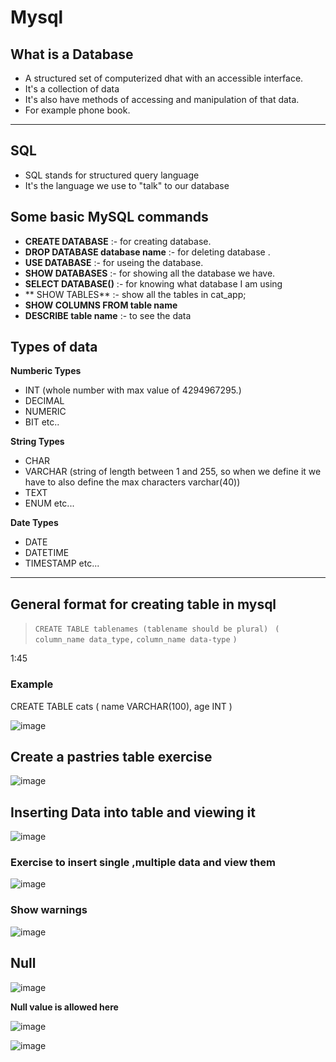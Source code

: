# Mysql

## What is a Database

- A structured set of computerized dhat with an accessible interface.
- It's a collection of data
- It's also have methods of accessing and manipulation of that data. 
- For example phone book.
---

## SQL

- SQL stands for structured query language 
- It's the language we use to "talk" to our database

## Some basic MySQL commands 

- **CREATE DATABASE** :- for creating database.
- **DROP DATABASE database name** :- for deleting database .
- **USE DATABASE** :- for useing the database. 
- **SHOW DATABASES** :- for showing all the database we have. 
- **SELECT DATABASE()** :- for knowing what database I am using   
- ** SHOW TABLES** :- show all the tables in cat_app;
- **SHOW COLUMNS FROM table name** 
- **DESCRIBE table name** :- to see the data 
## Types of data 
**Numberic Types**
- INT (whole number with max value of 4294967295.)
- DECIMAL
- NUMERIC
- BIT etc..

**String Types**
- CHAR
- VARCHAR (string of length between 1 and 255, so when we define it we have to also define the max characters varchar(40))
- TEXT 
- ENUM etc...

**Date Types**
- DATE
- DATETIME
- TIMESTAMP etc...

---
## General format for creating table in mysql
> `CREATE TABLE tablenames (tablename should be plural) ` 
> `(`
>    `column_name data_type,`
>   `column_name data-type`
> `)`
 
1:45

### Example 
 CREATE TABLE cats
 (
  name VARCHAR(100),
  age INT
 )
 
![image](https://user-images.githubusercontent.com/101376775/221355397-d06a4631-2d72-4008-884a-a771c75f4f2a.png)

## Create a pastries table exercise

![image](https://user-images.githubusercontent.com/101376775/221355730-dddda774-51e9-47b2-a6fa-0caa56ac9a2e.png)

## Inserting Data into table and viewing it

![image](https://user-images.githubusercontent.com/101376775/221361523-128c0919-16e8-40f5-aee2-071a39fb2fc9.png)

### Exercise to insert single ,multiple data and view them

![image](https://user-images.githubusercontent.com/101376775/221362164-6a24cc06-db15-4132-9dfc-536137d3145d.png)

### Show warnings

![image](https://user-images.githubusercontent.com/101376775/221363059-b2cd0ad3-1b6a-406a-b072-5feae0dad2f2.png)

## Null
![image](https://user-images.githubusercontent.com/101376775/221363140-01bad219-7b99-4981-abb4-baa24342447b.png)

**Null value is allowed here**

![image](https://user-images.githubusercontent.com/101376775/221363436-35e63dda-167b-4ee6-b3c1-923b121ba0d6.png)

<!-- **We can also leave all the fields empty if allowed**  -->
![image](https://user-images.githubusercontent.com/101376775/221363547-63368181-9825-4dd9-be68-3cec0c4a3119.png)








